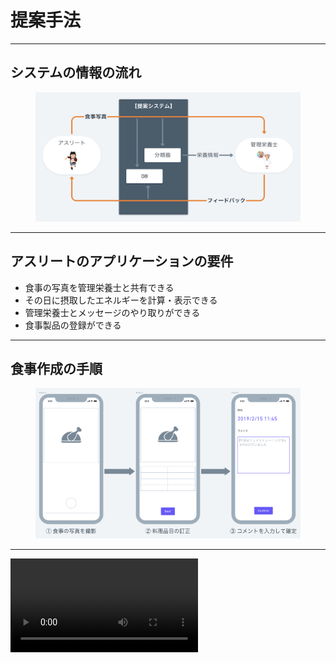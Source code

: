 <!--
- 情報の流れ
- システムの概要
- システムの詳細
- アスリートのアプリケーション
- 管理栄養士のアプリケーション
-->

<!-- transition: flip -->

# 提案手法

<!-- ---

## 提案手法

アスリートと管理栄養士が行うコミュニケーションを
<br>
**食事画像の認識技術** を用いて簡易化 -->

---

## システムの情報の流れ

<figure>
  <img src="../images/proposed-system.png">
</figure>

<!-- ---

## 実際のシステム構成要素

<figure>
  <img src="../images/architecture.png">
</figure>

---

## 実際のシステム構成要素（詳細）

<figure>
  <img src="../images/system-architecture.png">
</figure> -->

---

## アスリートのアプリケーションの要件

* 食事の写真を管理栄養士と共有できる
* その日に摂取したエネルギーを計算・表示できる
* 管理栄養士とメッセージのやり取りができる
* 食事製品の登録ができる

---

## 食事作成の手順

<figure>
  <img src="../images/create-record.png">
</figure>

---

<video src="../images/create-record.mp4" controls>

<!-- ---

## 料理選択の3つの方法

* **食事画像** からの料理品目の推定
* **テキスト** による料理品目の検索
* **バーコード** による料理品目の検索 -->

---

## 食事記録の閲覧

<section class="horizontal-box">
  <figure>
    <img src="../images/index-record-1.png" class="raw border">
    <figcaption>食事記録の一覧</figcaption>
  </figure>

  <figure>
    <img src="../images/index-record-2.png" class="raw border">
    <figcaption>食事記録の詳細</figcaption>
  </figure>
</section>

---

## メッセージ

<section class="horizontal-box">
  <figure>
    <img src="../images/message-1.png" class="raw border">
    <figcaption>メッセージ ①</figcaption>
  </figure>

  <figure>
    <img src="../images/message-2.png" class="raw border">
    <figcaption>メッセージ ②</figcaption>
  </figure>
</section>

---

## 統計情報

<!--
TODO: MOVIE SCENARIO
- 体組成値の表示と登録
- 統計情報を増やしたい
-->

<section class="horizontal-box">
  <figure>
    <img src="../images/athlete-data.png" class="raw border">
  </figure>

  <p>
    <em>体重の登録</em>と表示ができる<br>
    表示できる統計情報を増やしたい
  </p>
</section>

---

## 管理栄養士のアプリケーションの要件

- 数人から数十人のアスリートの情報（氏名・年齢・体組成値等）を参照できる
- アスリートの食事画像を見ながら栄養指導を作成できる
- コメントと食事をまとめてレポートを作成できる

---

## 管理栄養士側のWebアプリケーションの画面

<figure class="big">
  <img src="../images/dietitian-app-1.png" class="raw">
</figure>

---

<figure class="full">
  <img src="../images/dietitian-app-detail.png" class="raw">
</figure>

<!-- ---

## 目標値の設定

<figure class="big">
  <img src="../images/dietitian-app-2.png" class="raw">
</figure> -->

---

## アドバイスの作成

<figure class="big">
  <img src="../images/dietitian-app-3.png" class="raw">
</figure>
